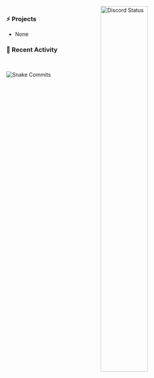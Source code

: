 <a href="https://discord.com/users/1042101464149000303" target="_blank">
	<img width="50%" align="right" alt="Discord Status" src="https://lanyard.cnrad.dev/api/1042101464149000303?bg=1f1f1f&borderRadius=5px">
</a>

### ⚡ Projects
- None

### 📄 Recent Activity

<!--RECENT_ACTIVITY:start-->

<br />

![Snake Commits](https://raw.githubusercontent.com/jujutsugod/jujutsugod/output/github-contribution-grid-snake.svg)
